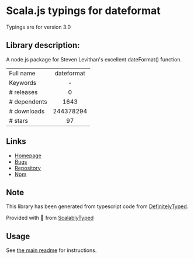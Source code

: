 
# Scala.js typings for dateformat

Typings are for version 3.0

## Library description:
A node.js package for Steven Levithan's excellent dateFormat() function.

|                    |                 |
| ------------------ | :-------------: |
| Full name          | dateformat |
| Keywords           | - |
| # releases         | 0 |
| # dependents       | 1643 |
| # downloads        | 244378294 |
| # stars            | 97 |

## Links
- [Homepage](https://github.com/felixge/node-dateformat)
- [Bugs](https://github.com/felixge/node-dateformat/issues)
- [Repository](https://github.com/felixge/node-dateformat)
- [Npm](https://www.npmjs.com/package/dateformat)
    


## Note
This library has been generated from typescript code from [DefinitelyTyped](https://definitelytyped.org).

Provided with :purple_heart: from [ScalablyTyped](https://github.com/oyvindberg/ScalablyTyped)

## Usage
See [the main readme](../../readme.md) for instructions.


